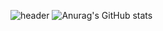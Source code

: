 ![header](https://capsule-render.vercel.app/api?type=Cylinder&color=3ea055&text=복자네잡초밭&fontColor=fffdf3&animation=fadeIn)
![Anurag's GitHub stats](https://github-readme-stats.vercel.app/api?username=KOREAMANDOO&show_icons=true&theme=radical)

